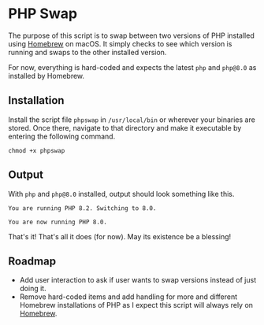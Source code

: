 # PHP Swap

The purpose of this script is to swap between two versions of PHP installed using [Homebrew](https://brew.sh) on macOS. It simply checks to see which version is running and swaps to the other installed version.

For now, everything is hard-coded and expects the latest `php` and `php@8.0` as installed by Homebrew.

## Installation

Install the script file `phpswap` in `/usr/local/bin` or wherever your binaries are stored. Once there, navigate to that directory and make it executable by entering the following command.

```
chmod +x phpswap
```

## Output

With `php` and `php@8.0` installed, output should look something like this.

```
You are running PHP 8.2. Switching to 8.0.

You are now running PHP 8.0.
```

That's it! That's all it does (for now). May its existence be a blessing!

## Roadmap

- Add user interaction to ask if user wants to swap versions instead of just doing it.
- Remove hard-coded items and add handling for more and different Homebrew installations of PHP as I expect this script will always rely on [Homebrew](https://brew.sh).
